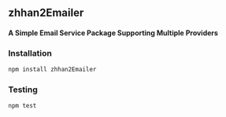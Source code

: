 ## zhhan2Emailer
#### A Simple Email Service Package Supporting Multiple Providers

### Installation
```bash
npm install zhhan2Emailer
```

### Testing
```bash
npm test
```